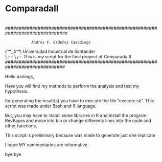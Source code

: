 # ComparadaII
#
#
#
###############################################################################

                Andres F. Ordoñez Casadiego                               
( ͡ ͡° ͜ ʖ ͡ ͡°)     Universidad Industrial de Santander                        
\╭☞ \╭☞         This is my script for the final proyect of Comparada II    
##############################################################################


Hello darlings,

Here you will find my methods to perform the analysis and test my hypothesis.

for generating the result(s) you have to execute the file "execute.sh". This script was made under Bash and R language.

But, you may have to install some libraries in R and install the program RevBayes and move into bin or change differents lines into the code and other functions.

This script is preliminary because was made to generate just one replicate

I hope MY commentaries are informative.

bye bye
